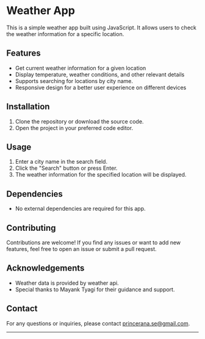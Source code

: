 # Weather App

This is a simple weather app built using JavaScript. It allows users to check the weather information for a specific location.

## Features

- Get current weather information for a given location
- Display temperature, weather conditions, and other relevant details
- Supports searching for locations by city name.
- Responsive design for a better user experience on different devices

## Installation

1. Clone the repository or download the source code.
2. Open the project in your preferred code editor.

## Usage

1. Enter a city name in the search field.
2. Click the "Search" button or press Enter.
3. The weather information for the specified location will be displayed.

## Dependencies

- No external dependencies are required for this app.

## Contributing

Contributions are welcome! If you find any issues or want to add new features, feel free to open an issue or submit a pull request.

## Acknowledgements

- Weather data is provided by weather api.
- Special thanks to Mayank Tyagi  for their guidance and support.

## Contact

For any questions or inquiries, please contact princerana.se@gmail.com.

---
